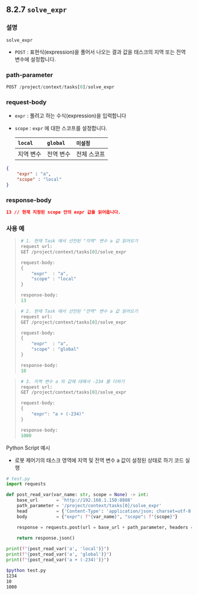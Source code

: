 ﻿## 8.2.7 `solve_expr`

### 설명

`solve_expr`

- `POST` : 표현식(expression)을 풀어서 나오는 결과 값을 태스크의 지역 또는 전역 변수에 설정합니다.

### path-parameter

```python
POST /project/context/tasks[0]/solve_expr
```

### request-body
- `expr` : 풀려고 하는 수식(expression)을 입력합니다
- `scope` : `expr` 에 대한 스코프를 설정합니다.

	|`local`|`global`|`미설정`|
	|:---|:---|:---|
	|지역 변수|전역 변수|전체 스코프|

```json
{
	"expr" : "a",
	"scope" : "local"
}
```

### response-body

```json
13 // 현재 지정된 scope 안의 expr 값을 읽어옵니다.
```

### 사용 예

<blockquote>

```python
# 1. 현재 Task 에서 선언된 "지역" 변수 a 값 읽어오기
request url:
GET /project/context/tasks[0]/solve_expr

request-body:
{
	"expr"  : "a",
	"scope" : "local"
}

response-body:
13
```

</blockquote>

<blockquote>

```python
# 2. 현재 Task 에서 선언된 "전역" 변수 a 값 읽어오기
request url:
GET /project/context/tasks[0]/solve_expr

request-body:
{
    "expr"  : "a",
    "scope" : "global"
}

response-body:
10
```

</blockquote>

<blockquote>

```python
# 3. 지역 변수 a 의 값에 대해서 -234 를 더하기
request url:
GET /project/context/tasks[0]/solve_expr

request-body:
{
    "expr": "a + (-234)"
}

response-body:
1000
```

</blockquote>

Python Script 예시
- 로봇 제어기의 태스크 영역에 지역 및 전역 변수 a 값이 설정된 상태로 하기 코드 실행

```python
# test.py
import requests

def post_read_var(var_name: str, scope = None) -> int:
    base_url       = 'http://192.168.1.150:8888'
    path_parameter = '/project/context/tasks[0]/solve_expr'
    head           = {'Content-Type': 'application/json; charset=utf-8'}
    body           = {"expr": f"{var_name}", "scope": f"{scope}"}

    response = requests.post(url = base_url + path_parameter, headers = head, json = body)
 
    return response.json()

print(f"{post_read_var('a', 'local')}")
print(f"{post_read_var('a', 'global')}")
print(f"{post_read_var('a + (-234)')}")
```
```sh
$python test.py 
1234
10
1000
```